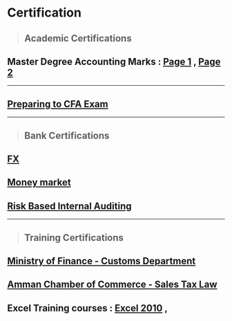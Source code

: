 # Certification



> ## Academic Certifications



##  Master Degree Accounting Marks : [Page 1](https://github.com/nancyalaswad90/Certifications/blob/main/Master%20Marks%20Page%201.md) , [Page 2](https://github.com/nancyalaswad90/Certifications/blob/main/Page%202.md)




------------------------------


## [Preparing to CFA Exam](https://github.com/nancyalaswad90/Certifications/blob/main/Preparing%20to%20CFA%20Exam.md)




-----------------------------


> ## Bank Certifications



## [FX ](https://github.com/nancyalaswad90/Certification-/blob/main/FX.md)



## [Money market](https://github.com/nancyalaswad90/Certifications/blob/main/Money%20market.md)



## [Risk Based Internal Auditing](https://github.com/nancyalaswad90/Certifications/blob/main/Risk%20Based%20Internal%20Auditing.md)




-----------------------------


> ## Training Certifications


## [Ministry of Finance - Customs Department](https://github.com/nancyalaswad90/Certifications/blob/main/Ministry%20of%20Finance%20-%20Customs%20Department.md)


## [Amman Chamber of Commerce - Sales Tax Law](https://github.com/nancyalaswad90/Certifications/blob/main/Amman%20Chamber%20of%20Commerce%20-%20Sales%20Tax%20Law.md)




## Excel Training courses : [Excel 2010](https://github.com/nancyalaswad90/Certifications/blob/main/Excel%202010.md) , 

